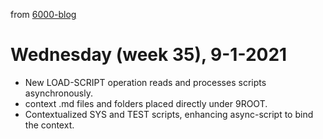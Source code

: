 from [6000-blog](../../../6000-blog.md)
# Wednesday (week 35), 9-1-2021
- New LOAD-SCRIPT operation reads and processes scripts asynchronously.
- context .md files and folders placed directly under 9ROOT.
- Contextualized SYS and TEST scripts, enhancing async-script to bind the context.